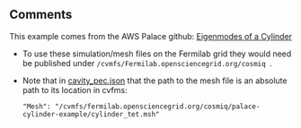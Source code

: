 ## Comments

This example comes from the AWS Palace github: [Eigenmodes of a Cylinder](https://awslabs.github.io/palace/dev/examples/cylinder/)

* To use these simulation/mesh files on the Fermilab grid they would need be published under ```/cvmfs/Fermilab.opensciencegrid.org/cosmiq ```.

* Note that in [cavity_pec.json](cavity_pec.json) that the path to the mesh file is an absolute path to its location in cvfms: 
  
  ```"Mesh": "/cvmfs/fermilab.opensciencegrid.org/cosmiq/palace-cylinder-example/cylinder_tet.msh"```
